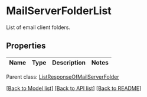 # MailServerFolderList

List of email client folders.             

## Properties
Name | Type | Description | Notes
---- | ---- | ----------- | -----

 Parent class: [ListResponseOfMailServerFolder](ListResponseOfMailServerFolder.md)


[[Back to Model list]](README.md#documentation-for-models) [[Back to API list]](README.md#documentation-for-api-endpoints) [[Back to README]](README.md)
